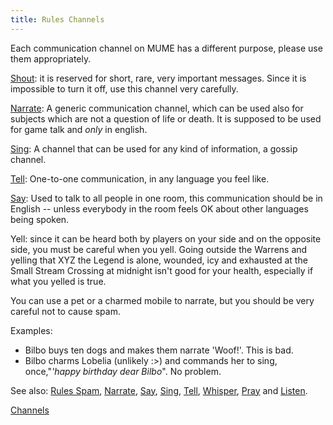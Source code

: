 ```yaml
---
title: Rules Channels
---
```


Each communication channel on MUME has a different purpose, please use
them appropriately.

[Shout](Shout "wikilink"): it is reserved for short, rare, very
important messages. Since it is impossible to turn it off, use this
channel very carefully.

[Narrate](Narrate "wikilink"): A generic communication channel, which
can be used also for subjects which are not a question of life or death.
It is supposed to be used for game talk and _only_ in english.

[Sing](Sing "wikilink"): A channel that can be used for any kind of
information, a gossip channel.

[Tell](Tell "wikilink"): One-to-one communication, in any language you
feel like.

[Say](Say "wikilink"): Used to talk to all people in one room, this
communication should be in English -- unless everybody in the room feels
OK about other languages being spoken.

Yell: since it can be heard both by players on your side and on the
opposite side, you must be careful when you yell. Going outside the
Warrens and yelling that XYZ the Legend is alone, wounded, icy and
exhausted at the Small Stream Crossing at midnight isn't good for your
health, especially if what you yelled is true.

You can use a pet or a charmed mobile to narrate, but you should be very
careful not to cause spam.

Examples:

- Bilbo buys ten dogs and makes them narrate 'Woof!'. This is bad.
- Bilbo charms Lobelia (unlikely :\>) and commands her to sing,
  once,"*'happy birthday dear Bilbo*". No problem.

See also: [Rules Spam](Rules_Spam "wikilink"),
[Narrate](Narrate "wikilink"), [Say](Say "wikilink"),
[Sing](Sing "wikilink"), [Tell](Tell "wikilink"),
[Whisper](Whisper "wikilink"), [Pray](Pray "wikilink") and
[Listen](Listen "wikilink").

[Channels](Category:Rules "wikilink")